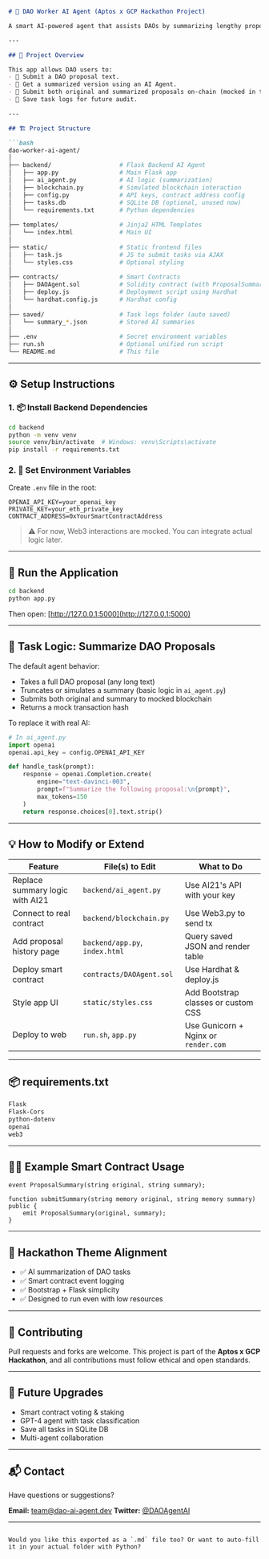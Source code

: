 ````markdown
# 🤖 DAO Worker AI Agent (Aptos x GCP Hackathon Project)

A smart AI-powered agent that assists DAOs by summarizing lengthy proposals and submitting them on-chain for better transparency, faster decision-making, and efficient task handling.

---

## 📌 Project Overview

This app allows DAO users to:
- 📝 Submit a DAO proposal text.
- 🤖 Get a summarized version using an AI Agent.
- 🔗 Submit both original and summarized proposals on-chain (mocked in this version).
- 💾 Save task logs for future audit.

---

## 🏗️ Project Structure

```bash
dao-worker-ai-agent/
│
├── backend/                   # Flask Backend AI Agent
│   ├── app.py                 # Main Flask app
│   ├── ai_agent.py            # AI logic (summarization)
│   ├── blockchain.py          # Simulated blockchain interaction
│   ├── config.py              # API keys, contract address config
│   ├── tasks.db               # SQLite DB (optional, unused now)
│   └── requirements.txt       # Python dependencies
│
├── templates/                 # Jinja2 HTML Templates
│   └── index.html             # Main UI
│
├── static/                    # Static frontend files
│   ├── task.js                # JS to submit tasks via AJAX
│   └── styles.css             # Optional styling
│
├── contracts/                 # Smart Contracts
│   ├── DAOAgent.sol           # Solidity contract (with ProposalSummary event)
│   ├── deploy.js              # Deployment script using Hardhat
│   └── hardhat.config.js      # Hardhat config
│
├── saved/                     # Task logs folder (auto saved)
│   └── summary_*.json         # Stored AI summaries
│
├── .env                       # Secret environment variables
├── run.sh                     # Optional unified run script
└── README.md                  # This file
````

---

## ⚙️ Setup Instructions

### 1. 📦 Install Backend Dependencies

```bash
cd backend
python -m venv venv
source venv/bin/activate  # Windows: venv\Scripts\activate
pip install -r requirements.txt
```

### 2. 🔐 Set Environment Variables

Create `.env` file in the root:

```
OPENAI_API_KEY=your_openai_key
PRIVATE_KEY=your_eth_private_key
CONTRACT_ADDRESS=0xYourSmartContractAddress
```

> ⚠️ For now, Web3 interactions are mocked. You can integrate actual logic later.

---

## 🚀 Run the Application

```bash
cd backend
python app.py
```

Then open: [http://127.0.0.1:5000](http://127.0.0.1:5000)

---

## 🧠 Task Logic: Summarize DAO Proposals

The default agent behavior:

* Takes a full DAO proposal (any long text)
* Truncates or simulates a summary (basic logic in `ai_agent.py`)
* Submits both original and summary to mocked blockchain
* Returns a mock transaction hash

To replace it with real AI:

```python
# In ai_agent.py
import openai
openai.api_key = config.OPENAI_API_KEY

def handle_task(prompt):
    response = openai.Completion.create(
        engine="text-davinci-003",
        prompt=f"Summarize the following proposal:\n{prompt}",
        max_tokens=150
    )
    return response.choices[0].text.strip()
```

---

## 💡 How to Modify or Extend

| Feature                         | File(s) to Edit                | What to Do                           |
| ------------------------------- | ------------------------------ | ------------------------------------ |
| Replace summary logic with AI21 | `backend/ai_agent.py`          | Use AI21's API with your key         |
| Connect to real contract        | `backend/blockchain.py`        | Use Web3.py to send tx               |
| Add proposal history page       | `backend/app.py`, `index.html` | Query saved JSON and render table    |
| Deploy smart contract           | `contracts/DAOAgent.sol`       | Use Hardhat & deploy.js              |
| Style app UI                    | `static/styles.css`            | Add Bootstrap classes or custom CSS  |
| Deploy to web                   | `run.sh`, `app.py`             | Use Gunicorn + Nginx or `render.com` |

---

## 📦 requirements.txt

```txt
Flask
Flask-Cors
python-dotenv
openai
web3
```

---

## 👨‍💻 Example Smart Contract Usage

```solidity
event ProposalSummary(string original, string summary);

function submitSummary(string memory original, string memory summary) public {
    emit ProposalSummary(original, summary);
}
```

---

## 🏁 Hackathon Theme Alignment

* ✅ AI summarization of DAO tasks
* ✅ Smart contract event logging
* ✅ Bootstrap + Flask simplicity
* ✅ Designed to run even with low resources

---

## 🤝 Contributing

Pull requests and forks are welcome. This project is part of the **Aptos x GCP Hackathon**, and all contributions must follow ethical and open standards.

---

## 🧪 Future Upgrades

* Smart contract voting & staking
* GPT-4 agent with task classification
* Save all tasks in SQLite DB
* Multi-agent collaboration

---

## 📬 Contact

Have questions or suggestions?

**Email:** [team@dao-ai-agent.dev](mailto:team@dao-ai-agent.dev)
**Twitter:** [@DAOAgentAI](https://twitter.com)

---

```

Would you like this exported as a `.md` file too? Or want to auto-fill it in your actual folder with Python?
```
